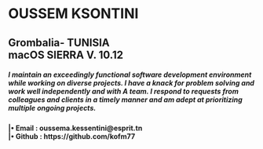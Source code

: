 <h1>OUSSEM KSONTINI</h1>

<h2>Grombalia- TUNISIA  <br>
macOS SIERRA V. 10.12 </h2>


<p><h5>
I maintain an exceedingly functional software development environment while working on diverse projects.
I have a knack for problem solving and work well independently and with A team. 
I respond to requests from colleagues and clients in a timely manner and am adept at prioritizing multiple ongoing projects.
</h5></p>


<h4>
  |•	Email : oussema.kessentini@esprit.tn<br>
  |•	Github : https://github.com/kofm77
</h4>
